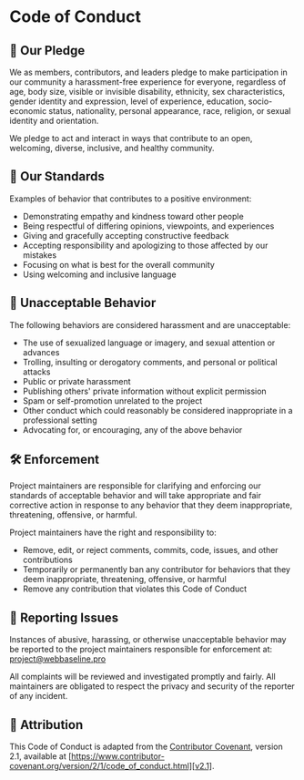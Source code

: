 # Code of Conduct

## 📜 Our Pledge

We as members, contributors, and leaders pledge to make participation in our
community a harassment-free experience for everyone, regardless of age, body
size, visible or invisible disability, ethnicity, sex characteristics, gender
identity and expression, level of experience, education, socio-economic status,
nationality, personal appearance, race, religion, or sexual identity
and orientation.

We pledge to act and interact in ways that contribute to an open, welcoming,
diverse, inclusive, and healthy community.

## 🤝 Our Standards

Examples of behavior that contributes to a positive environment:

* Demonstrating empathy and kindness toward other people
* Being respectful of differing opinions, viewpoints, and experiences
* Giving and gracefully accepting constructive feedback
* Accepting responsibility and apologizing to those affected by our mistakes
* Focusing on what is best for the overall community
* Using welcoming and inclusive language

## 🚫 Unacceptable Behavior

The following behaviors are considered harassment and are unacceptable:

* The use of sexualized language or imagery, and sexual attention or advances
* Trolling, insulting or derogatory comments, and personal or political attacks
* Public or private harassment
* Publishing others' private information without explicit permission
* Spam or self-promotion unrelated to the project
* Other conduct which could reasonably be considered inappropriate in a professional setting
* Advocating for, or encouraging, any of the above behavior

## 🛠 Enforcement

Project maintainers are responsible for clarifying and enforcing our standards of
acceptable behavior and will take appropriate and fair corrective action in
response to any behavior that they deem inappropriate, threatening, offensive,
or harmful.

Project maintainers have the right and responsibility to:
* Remove, edit, or reject comments, commits, code, issues, and other contributions
* Temporarily or permanently ban any contributor for behaviors that they deem inappropriate, threatening, offensive, or harmful
* Remove any contribution that violates this Code of Conduct

## 📧 Reporting Issues

Instances of abusive, harassing, or otherwise unacceptable behavior may be
reported to the project maintainers responsible for enforcement at:
[project@webbaseline.pro](mailto:project@webbaseline.pro)

All complaints will be reviewed and investigated promptly and fairly. All
maintainers are obligated to respect the privacy and security of the
reporter of any incident.

## 💬 Attribution

This Code of Conduct is adapted from the [Contributor Covenant][homepage],
version 2.1, available at
[https://www.contributor-covenant.org/version/2/1/code_of_conduct.html][v2.1].

[homepage]: https://www.contributor-covenant.org
[v2.1]: https://www.contributor-covenant.org/version/2/1/code_of_conduct.html